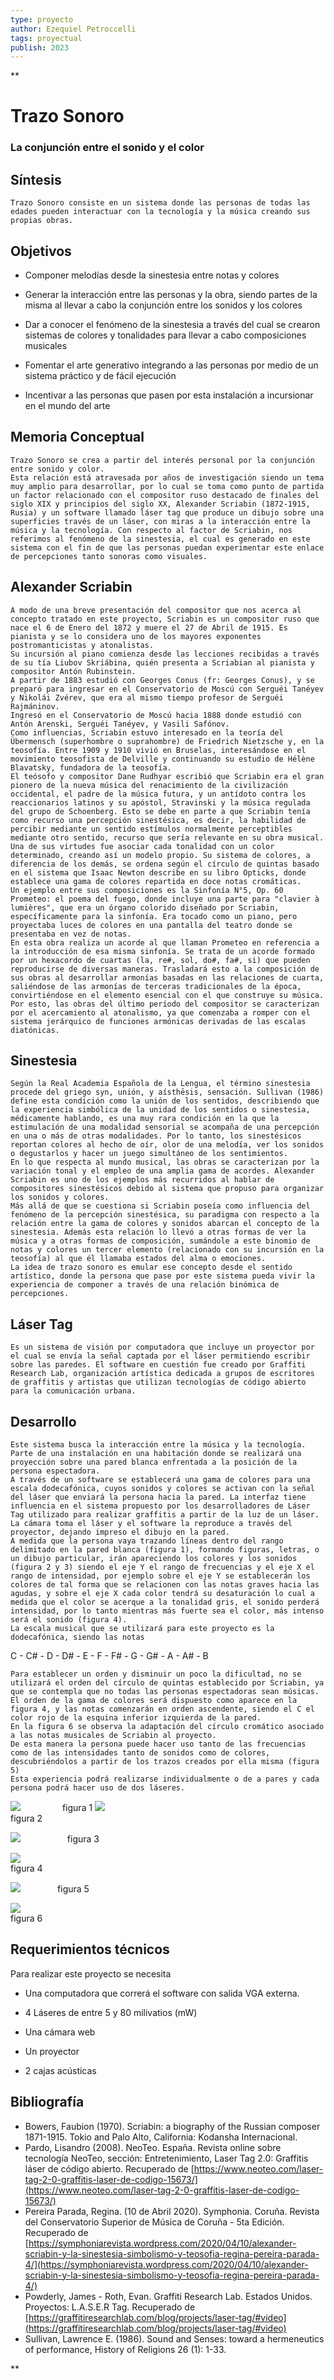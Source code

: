 ```yaml
---
type: proyecto
author: Ezequiel Petroccelli  
tags: proyectual 
publish: 2023
---
```


**
# Trazo Sonoro #
### La conjunción entre el sonido y el color

## Síntesis

	Trazo Sonoro consiste en un sistema donde las personas de todas las edades pueden interactuar con la tecnología y la música creando sus propias obras.

## Objetivos

- Componer melodías desde la sinestesia entre notas y colores
    
- Generar la interacción entre las personas y la obra, siendo partes de la misma al llevar a cabo la conjunción entre los sonidos y los colores
    
- Dar a conocer el fenómeno de la sinestesia a través del cual se crearon sistemas de colores y tonalidades para llevar a cabo composiciones musicales
    
- Fomentar el arte generativo integrando a las personas por medio de un sistema práctico y de fácil ejecución
    
- Incentivar a las personas que pasen por esta instalación a incursionar en el mundo del arte
    
## Memoria Conceptual

	Trazo Sonoro se crea a partir del interés personal por la conjunción entre sonido y color.
	Esta relación está atravesada por años de investigación siendo un tema muy amplio para desarrollar, por lo cual se toma como punto de partida un factor relacionado con el compositor ruso destacado de finales del siglo XIX y principios del siglo XX, Alexander Scriabin (1872-1915, Rusia) y un software llamado láser tag que produce un dibujo sobre una superficies través de un láser, con miras a la interacción entre la música y la tecnología. Con respecto al factor de Scriabin, nos referimos al fenómeno de la sinestesia, el cual es generado en este sistema con el fin de que las personas puedan experimentar este enlace de percepciones tanto sonoras como visuales.

## Alexander Scriabin

	A modo de una breve presentación del compositor que nos acerca al concepto tratado en este proyecto, Scriabin es un compositor ruso que nace el 6 de Enero del 1872 y muere el 27 de Abril de 1915. Es pianista y se lo considera uno de los mayores exponentes postromanticistas y atonalistas.
	Su incursión al piano comienza desde las lecciones recibidas a través de su tía Liubov Skriábina, quién presenta a Scriabian al pianista y compositor Antón Rubinstein. 
	A partir de 1883 estudió con Georges Conus (fr: Georges Conus), y se preparó para ingresar en el Conservatorio de Moscú con Serguéi Tanéyev y Nikolái Zvérev, que era al mismo tiempo profesor de Serguéi Rajmáninov.
	Ingresó en el Conservatorio de Moscú hacia 1888 donde estudió con Antón Arenski, Serguéi Tanéyev, y Vasili Safónov.
	Como influencias, Scriabin estuvo interesado en la teoría del Übermensch (superhombre o suprahombre) de Friedrich Nietzsche y, en la teosofía. Entre 1909 y 1910 vivió en Bruselas, interesándose en el movimiento teosofista de Delville y continuando su estudio de Hélène Blavatsky, fundadora de la teosofía.
	El teósofo y compositor Dane Rudhyar escribió que Scriabin era el gran pionero de la nueva música del renacimiento de la civilización occidental, el padre de la música futura, y un antídoto contra los reaccionarios latinos y su apóstol, Stravinski y la música regulada del grupo de Schoenberg. Esto se debe en parte a que Scriabin tenía como recurso una percepción sinestésica, es decir, la habilidad de percibir mediante un sentido estímulos normalmente perceptibles mediante otro sentido, recurso que sería relevante en su obra musical.
	Una de sus virtudes fue asociar cada tonalidad con un color determinado, creando así un modelo propio. Su sistema de colores, a diferencia de los demás, se ordena según el círculo de quintas basado en el sistema que Isaac Newton describe en su libro Opticks, donde establece una gama de colores repartida en doce notas cromáticas.
	Un ejemplo entre sus composiciones es la Sinfonía N°5, Op. 60 Prometeo: el poema del fuego, donde incluye una parte para "clavier à lumières", que era un órgano colorido diseñado por Scriabin, específicamente para la sinfonía. Era tocado como un piano, pero proyectaba luces de colores en una pantalla del teatro donde se presentaba en vez de notas. 
	En esta obra realiza un acorde al que llaman Prometeo en referencia a la introducción de esa misma sinfonía. Se trata de un acorde formado por un hexacordo de cuartas (la, re#, sol, do#, fa#, si) que pueden reproducirse de diversas maneras. Trasladará esto a la composición de sus obras al desarrollar armonías basadas en las relaciones de cuarta, saliéndose de las armonías de terceras tradicionales de la época, convirtiéndose en el elemento esencial con el que construye su música.
	Por esto, las obras del último período del compositor se caracterizan por el acercamiento al atonalismo, ya que comenzaba a romper con el sistema jerárquico de funciones armónicas derivadas de las escalas diatónicas.

## Sinestesia

	Según la Real Academia Española de la Lengua, el término sinestesia procede del griego syn, unión, y aísthēsis, sensación. Sullivan (1986) define esta condición como la unión de los sentidos, describiendo que la experiencia simbólica de la unidad de los sentidos o sinestesia, médicamente hablando, es una muy rara condición en la que la estimulación de una modalidad sensorial se acompaña de una percepción en una o más de otras modalidades. Por lo tanto, los sinestésicos reportan colores al hecho de oír, olor de una melodía, ver los sonidos o degustarlos y hacer un juego simultáneo de los sentimientos.
	En lo que respecta al mundo musical, las obras se caracterizan por la variación tonal y el empleo de una amplia gama de acordes. Alexander Scriabin es uno de los ejemplos más recurridos al hablar de compositores sinestésicos debido al sistema que propuso para organizar los sonidos y colores.
	Más allá de que se cuestiona si Scriabin poseía como influencia del fenómeno de la percepción sinestésica, su paradigma con respecto a la relación entre la gama de colores y sonidos abarcan el concepto de la sinestesia. Además esta relación lo llevó a otras formas de ver la música y a otras formas de composición, sumándole a este binomio de notas y colores un tercer elemento (relacionado con su incursión en la teosofía) al que él llamaba estados del alma o emociones.
	La idea de trazo sonoro es emular ese concepto desde el sentido artístico, donde la persona que pase por este sistema pueda vivir la experiencia de componer a través de una relación binómica de percepciones.

## Láser Tag

	Es un sistema de visión por computadora que incluye un proyector por el cual se envía la señal captada por el láser permitiendo escribir sobre las paredes. El software en cuestión fue creado por Graffiti Research Lab, organización artística dedicada a grupos de escritores de graffitis y artistas que utilizan tecnologías de código abierto para la comunicación urbana.

## Desarrollo

	Este sistema busca la interacción entre la música y la tecnología. Parte de una instalación en una habitación donde se realizará una proyección sobre una pared blanca enfrentada a la posición de la persona espectadora.
	A través de un software se establecerá una gama de colores para una escala dodecafónica, cuyos sonidos y colores se activan con la señal del láser que enviará la persona hacia la pared. La interfaz tiene influencia en el sistema propuesto por los desarrolladores de Láser Tag utilizado para realizar graffitis a partir de la luz de un láser. La cámara toma el láser y el software la reproduce a través del proyector, dejando impreso el dibujo en la pared.
	A medida que la persona vaya trazando líneas dentro del rango delimitado en la pared blanca (figura 1), formando figuras, letras, o un dibujo particular, irán apareciendo los colores y los sonidos (figura 2 y 3) siendo el eje Y el rango de frecuencias y el eje X el rango de intensidad, por ejemplo sobre el eje Y se establecerán los colores de tal forma que se relacionen con las notas graves hacia las agudas, y sobre el eje X cada color tendrá su desaturación lo cual a medida que el color se acerque a la tonalidad gris, el sonido perderá intensidad, por lo tanto mientras más fuerte sea el color, más intenso será el sonido (figura 4).
	La escala musical que se utilizará para este proyecto es la dodecafónica, siendo las notas
  
C - C# - D - D# - E - F - F# - G - G# - A - A# - B

	Para establecer un orden y disminuir un poco la dificultad, no se utilizará el orden del círculo de quintas establecido por Scriabin, ya que se contempla que no todas las personas espectadoras sean músicas. El orden de la gama de colores será dispuesto como aparece en la figura 4, y las notas comenzarán en orden ascendente, siendo el C el color rojo de la esquina inferior izquierda de la pared.
	En la figura 6 se observa la adaptación del círculo cromático asociado a las notas musicales de Scriabin al proyecto.
	De esta manera la persona puede hacer uso tanto de las frecuencias como de las intensidades tanto de sonidos como de colores, descubriéndolos a partir de los trazos creados por ella misma (figura 5)
	Esta experiencia podrá realizarse individualmente o de a pares y cada persona podrá hacer uso de dos láseres.

  
  
![](https://lh7-us.googleusercontent.com/_FkdSIk7Jn1Wn-86JMY5GS1zmPYw8cAstwR8-WD8m-7g6fCcd2RjFxaxNBjQ0lg59I-8JV2wWkGJwqFQBL7nPaFeTrKC63bhd-Olr-egnrnKhQPc737i5MAQ7JZkUlvjOcEn2Wm0KdiFrcnmdieRemE)                 
figura 1
![](https://lh7-us.googleusercontent.com/fZopzi92yzcfiWXzzLVxscykYNcEohjXIhcZ9dg97J9wNI1PXSVeuXaY-hD9xhhW8zvo2YdNocgoLNKWUjEUhwkM0YRdSmUrMpbWIKqU-ibLTrpQ4DsSCkkGEwQtyGKKaKhmTV6nbvI3Wf_7EWfe7lU)  
figura 2                                                        

![](https://lh7-us.googleusercontent.com/BKe2S6yOCGrvvSEZhKbhDD68gSWt0QmIb2KtS7UdGZXA77JM2joYFWyYR6bdLMXOplU1g29EirDOVyS2TVR_3KmIIQtejSR6N3zNI3eB8hPYRc9pj055bIdZWFsci_xfZ-oyLiUZkpQZlyxHKm1YLzs)                  
figura 3

![](https://lh7-us.googleusercontent.com/Y0Hrac3IcSo1dcisvnjQC4UiouWz20T37uBz60RtrChaZTMmmzTZ6mBpVi2p7bCGutWxHOUEpxoGLc56fhhAVQCYAV3M6uQLLyNgw83Xm30-B5T2EiPJO9YrT8AugAJUpa_PMRNmRmV2K5YzPUFHf_s)  
figura 4

![](https://lh7-us.googleusercontent.com/5oEFA96GsvzFUJYugp0njB2HYSInsKqsi7s-lz1-xUE-VENjElfmqJs37M5oW3RlOjFHL-zc7xCT54mQwVg76aO3_ERHgpINazzLUporNVrvWd9a0yTjn09CsaxJ-5vRYTm8SAi_7OWUfVOxAlq00Xc)              
figura 5

![](https://lh7-us.googleusercontent.com/nM6dxt90wZ4Vu3aAB3FvPkOW93euEe0d6-Ztp_kbJkwu5kWf8ILavt8eYJoTIL6J8SGTRcKB548RsThl-6tWS_SU1nXktOFuqFu9PS_7I61x3gJl9Qa6GT0WGrMOBynmAT-tHqxKJO2qtfVG6IE3vuA)  
figura 6

  
## Requerimientos técnicos

Para realizar este proyecto se necesita

- Una computadora que correrá el software con salida VGA externa.
    
- 4 Láseres de entre 5 y 80 milivatios (mW)
    
- Una cámara web
    
- Un proyector
    
- 2 cajas acústicas
    

## Bibliografía

  - Bowers, Faubion (1970). Scriabin: a biography of the Russian composer 1871-1915. Tokio and Palo Alto, California: Kodansha Internacional.
  - Pardo, Lisandro (2008). NeoTeo. España. Revista online sobre tecnología NeoTeo, sección: Entretenimiento, Laser Tag 2.0: Graffitis láser de código abierto. Recuperado de [https://www.neoteo.com/laser-tag-2-0-graffitis-laser-de-codigo-15673/](https://www.neoteo.com/laser-tag-2-0-graffitis-laser-de-codigo-15673/)
  - Pereira Parada, Regina. (10 de Abril 2020). Symphonia. Coruña. Revista del Conservatorio Superior de Música de Coruña - 5ta Edición. Recuperado de [https://symphoniarevista.wordpress.com/2020/04/10/alexander-scriabin-y-la-sinestesia-simbolismo-y-teosofia-regina-pereira-parada-4/](https://symphoniarevista.wordpress.com/2020/04/10/alexander-scriabin-y-la-sinestesia-simbolismo-y-teosofia-regina-pereira-parada-4/)
  - Powderly, James - Roth, Evan. Graffiti Research Lab. Estados Unidos. Proyectos: L.A.S.E.R Tag. Recuperado de [https://graffitiresearchlab.com/blog/projects/laser-tag/#video](https://graffitiresearchlab.com/blog/projects/laser-tag/#video)
  - Sullivan, Lawrence E. (1986). Sound and Senses: toward a hermeneutics of performance, History of Religions 26 (1): 1-33.
    

**